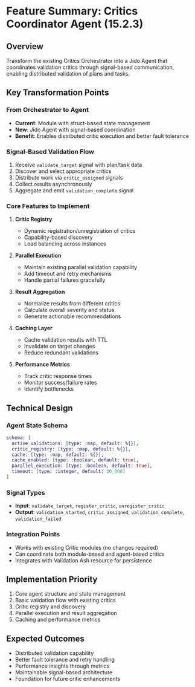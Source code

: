 # Feature Summary: Critics Coordinator Agent (15.2.3)

## Overview
Transform the existing Critics Orchestrator into a Jido Agent that coordinates validation critics through signal-based communication, enabling distributed validation of plans and tasks.

## Key Transformation Points

### From Orchestrator to Agent
- **Current**: Module with struct-based state management
- **New**: Jido Agent with signal-based coordination
- **Benefit**: Enables distributed critic execution and better fault tolerance

### Signal-Based Validation Flow
1. Receive `validate_target` signal with plan/task data
2. Discover and select appropriate critics
3. Distribute work via `critic_assigned` signals
4. Collect results asynchronously
5. Aggregate and emit `validation_complete` signal

### Core Features to Implement

1. **Critic Registry**
   - Dynamic registration/unregistration of critics
   - Capability-based discovery
   - Load balancing across instances

2. **Parallel Execution**
   - Maintain existing parallel validation capability
   - Add timeout and retry mechanisms
   - Handle partial failures gracefully

3. **Result Aggregation**
   - Normalize results from different critics
   - Calculate overall severity and status
   - Generate actionable recommendations

4. **Caching Layer**
   - Cache validation results with TTL
   - Invalidate on target changes
   - Reduce redundant validations

5. **Performance Metrics**
   - Track critic response times
   - Monitor success/failure rates
   - Identify bottlenecks

## Technical Design

### Agent State Schema
```elixir
schema: [
  active_validations: [type: :map, default: %{}],
  critic_registry: [type: :map, default: %{}],
  cache: [type: :map, default: %{}],
  cache_enabled: [type: :boolean, default: true],
  parallel_execution: [type: :boolean, default: true],
  timeout: [type: :integer, default: 30_000]
]
```

### Signal Types
- **Input**: `validate_target`, `register_critic`, `unregister_critic`
- **Output**: `validation_started`, `critic_assigned`, `validation_complete`, `validation_failed`

### Integration Points
- Works with existing Critic modules (no changes required)
- Can coordinate both module-based and agent-based critics
- Integrates with Validation Ash resource for persistence

## Implementation Priority
1. Core agent structure and state management
2. Basic validation flow with existing critics
3. Critic registry and discovery
4. Parallel execution and result aggregation
5. Caching and performance metrics

## Expected Outcomes
- Distributed validation capability
- Better fault tolerance and retry handling
- Performance insights through metrics
- Maintainable signal-based architecture
- Foundation for future critic enhancements